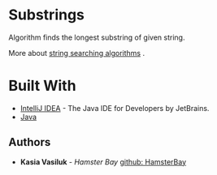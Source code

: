 # Substrings
Algorithm finds the longest substring of given string.

More about [string searching algorithms](https://en.wikipedia.org/wiki/String_searching_algorithm) .

# Built With

* [IntelliJ IDEA](https://www.jetbrains.com/idea/) - The Java IDE for Developers by JetBrains.
* [Java](https://docs.oracle.com/javase/7/docs/api/)

## Authors

* **Kasia Vasiluk** - *Hamster Bay* [github: HamsterBay](https://github.com/HamsterBay)
